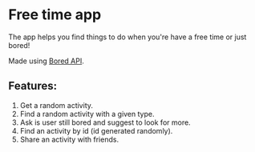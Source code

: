 # Free time app

The app helps you find things to do when you're have a free time or just bored!

Made using [Bored API](https://www.boredapi.com/).

## Features:

1. Get a random activity.
2. Find a random activity with a given type.
3. Ask is user still bored and suggest to look for more.
4. Find an activity by id (id generated randomly).
5. Share an activity with friends.
